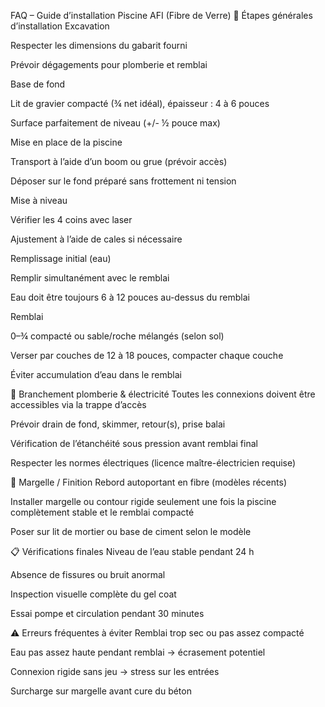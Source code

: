 FAQ – Guide d’installation Piscine AFI (Fibre de Verre)
📐 Étapes générales d’installation
Excavation

Respecter les dimensions du gabarit fourni

Prévoir dégagements pour plomberie et remblai

Base de fond

Lit de gravier compacté (¾ net idéal), épaisseur : 4 à 6 pouces

Surface parfaitement de niveau (+/- ½ pouce max)

Mise en place de la piscine

Transport à l’aide d’un boom ou grue (prévoir accès)

Déposer sur le fond préparé sans frottement ni tension

Mise à niveau

Vérifier les 4 coins avec laser

Ajustement à l’aide de cales si nécessaire

Remplissage initial (eau)

Remplir simultanément avec le remblai

Eau doit être toujours 6 à 12 pouces au-dessus du remblai

Remblai

0–¾ compacté ou sable/roche mélangés (selon sol)

Verser par couches de 12 à 18 pouces, compacter chaque couche

Éviter accumulation d’eau dans le remblai

🔧 Branchement plomberie & électricité
Toutes les connexions doivent être accessibles via la trappe d’accès

Prévoir drain de fond, skimmer, retour(s), prise balai

Vérification de l’étanchéité sous pression avant remblai final

Respecter les normes électriques (licence maître-électricien requise)

🧱 Margelle / Finition
Rebord autoportant en fibre (modèles récents)

Installer margelle ou contour rigide seulement une fois la piscine complètement stable et le remblai compacté

Poser sur lit de mortier ou base de ciment selon le modèle

📋 Vérifications finales
Niveau de l’eau stable pendant 24 h

Absence de fissures ou bruit anormal

Inspection visuelle complète du gel coat

Essai pompe et circulation pendant 30 minutes

⚠️ Erreurs fréquentes à éviter
Remblai trop sec ou pas assez compacté

Eau pas assez haute pendant remblai → écrasement potentiel

Connexion rigide sans jeu → stress sur les entrées

Surcharge sur margelle avant cure du béton